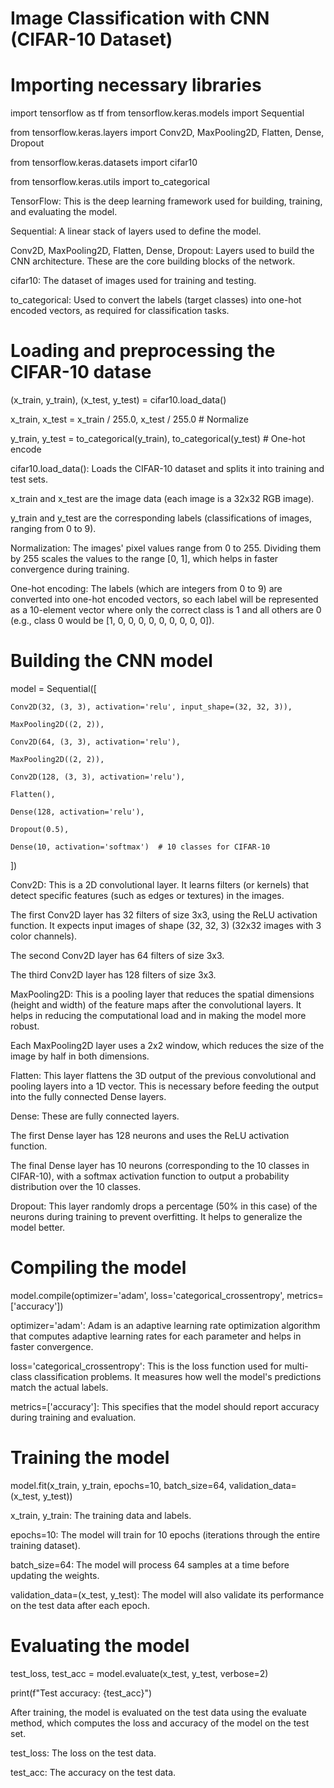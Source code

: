 #  Image Classification with CNN (CIFAR-10 Dataset)

# Importing necessary libraries

import tensorflow as tf
from tensorflow.keras.models import Sequential

from tensorflow.keras.layers import Conv2D, MaxPooling2D, Flatten, Dense, Dropout

from tensorflow.keras.datasets import cifar10

from tensorflow.keras.utils import to_categorical

TensorFlow: This is the deep learning framework used for building, training, and evaluating the model.

Sequential: A linear stack of layers used to define the model.

Conv2D, MaxPooling2D, Flatten, Dense, Dropout: Layers used to build the CNN architecture. These are the core building blocks of the network.

cifar10: The dataset of images used for training and testing.

to_categorical: Used to convert the labels (target classes) into one-hot encoded vectors, as required for classification tasks.

# Loading and preprocessing the CIFAR-10 datase

(x_train, y_train), (x_test, y_test) = cifar10.load_data()

x_train, x_test = x_train / 255.0, x_test / 255.0  # Normalize

y_train, y_test = to_categorical(y_train), to_categorical(y_test)  # One-hot encode

cifar10.load_data(): Loads the CIFAR-10 dataset and splits it into training and test sets.


x_train and x_test are the image data (each image is a 32x32 RGB image).

y_train and y_test are the corresponding labels (classifications of images, ranging from 0 to 9).

Normalization: The images' pixel values range from 0 to 255. Dividing them by 255 scales the values to the range [0, 1], which helps in faster convergence during training.


One-hot encoding: The labels (which are integers from 0 to 9) are converted into one-hot encoded vectors, so each label will be represented as a 10-element vector where only the correct class is 1 and all others are 0 (e.g., class 0 would be [1, 0, 0, 0, 0, 0, 0, 0, 0, 0]).

# Building the CNN model

model = Sequential([

    Conv2D(32, (3, 3), activation='relu', input_shape=(32, 32, 3)),
    
    MaxPooling2D((2, 2)),
    
    Conv2D(64, (3, 3), activation='relu'),
    
    MaxPooling2D((2, 2)),
    
    Conv2D(128, (3, 3), activation='relu'),
    
    Flatten(),
    
    Dense(128, activation='relu'),
    
    Dropout(0.5),
    
    Dense(10, activation='softmax')  # 10 classes for CIFAR-10
])

Conv2D: This is a 2D convolutional layer. It learns filters (or kernels) that detect specific features (such as edges or textures) in the images.

The first Conv2D layer has 32 filters of size 3x3, using the ReLU activation function. It expects input images of shape (32, 32, 3) (32x32 images with 3 color channels).

The second Conv2D layer has 64 filters of size 3x3.

The third Conv2D layer has 128 filters of size 3x3.

MaxPooling2D: This is a pooling layer that reduces the spatial dimensions (height and width) of the feature maps after the convolutional layers. It helps in reducing the computational load and in making the model more robust.

Each MaxPooling2D layer uses a 2x2 window, which reduces the size of the image by half in both dimensions.

Flatten: This layer flattens the 3D output of the previous convolutional and pooling layers into a 1D vector. This is necessary before feeding the output into the fully connected Dense layers.

Dense: These are fully connected layers.

The first Dense layer has 128 neurons and uses the ReLU activation function.

The final Dense layer has 10 neurons (corresponding to the 10 classes in CIFAR-10), with a softmax activation function to output a probability distribution over the 10 classes.

Dropout: This layer randomly drops a percentage (50% in this case) of the neurons during training to prevent overfitting. It helps to generalize the model better.

# Compiling the model

model.compile(optimizer='adam', loss='categorical_crossentropy', metrics=['accuracy'])

optimizer='adam': Adam is an adaptive learning rate optimization algorithm that computes adaptive learning rates for each parameter and helps in faster convergence.

loss='categorical_crossentropy': This is the loss function used for multi-class classification problems. It measures how well the model's predictions match the actual labels.

metrics=['accuracy']: This specifies that the model should report accuracy during training and evaluation.

# Training the model

model.fit(x_train, y_train, epochs=10, batch_size=64, validation_data=(x_test, y_test))

x_train, y_train: The training data and labels.

epochs=10: The model will train for 10 epochs (iterations through the entire training dataset).

batch_size=64: The model will process 64 samples at a time before updating the weights.

validation_data=(x_test, y_test): The model will also validate its performance on the test data after each epoch.

# Evaluating the model

test_loss, test_acc = model.evaluate(x_test, y_test, verbose=2)

print(f"Test accuracy: {test_acc}")

After training, the model is evaluated on the test data using the evaluate method, which computes the loss and accuracy of the model on the test set.

test_loss: The loss on the test data.

test_acc: The accuracy on the test data.
